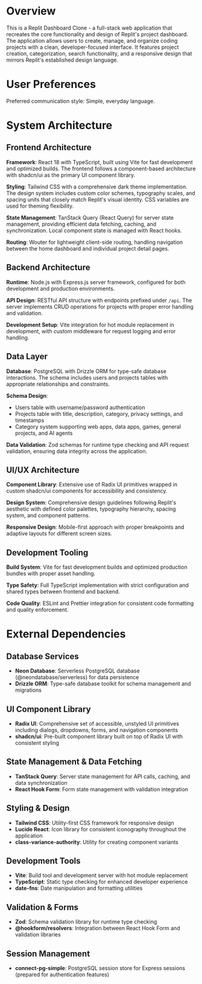 # Overview

This is a Replit Dashboard Clone - a full-stack web application that recreates the core functionality and design of Replit's project dashboard. The application allows users to create, manage, and organize coding projects with a clean, developer-focused interface. It features project creation, categorization, search functionality, and a responsive design that mirrors Replit's established design language.

# User Preferences

Preferred communication style: Simple, everyday language.

# System Architecture

## Frontend Architecture
**Framework**: React 18 with TypeScript, built using Vite for fast development and optimized builds. The frontend follows a component-based architecture with shadcn/ui as the primary UI component library.

**Styling**: Tailwind CSS with a comprehensive dark theme implementation. The design system includes custom color schemes, typography scales, and spacing units that closely match Replit's visual identity. CSS variables are used for theming flexibility.

**State Management**: TanStack Query (React Query) for server state management, providing efficient data fetching, caching, and synchronization. Local component state is managed with React hooks.

**Routing**: Wouter for lightweight client-side routing, handling navigation between the home dashboard and individual project detail pages.

## Backend Architecture
**Runtime**: Node.js with Express.js server framework, configured for both development and production environments.

**API Design**: RESTful API structure with endpoints prefixed under `/api`. The server implements CRUD operations for projects with proper error handling and validation.

**Development Setup**: Vite integration for hot module replacement in development, with custom middleware for request logging and error handling.

## Data Layer
**Database**: PostgreSQL with Drizzle ORM for type-safe database interactions. The schema includes users and projects tables with appropriate relationships and constraints.

**Schema Design**: 
- Users table with username/password authentication
- Projects table with title, description, category, privacy settings, and timestamps
- Category system supporting web apps, data apps, games, general projects, and AI agents

**Data Validation**: Zod schemas for runtime type checking and API request validation, ensuring data integrity across the application.

## UI/UX Architecture
**Component Library**: Extensive use of Radix UI primitives wrapped in custom shadcn/ui components for accessibility and consistency.

**Design System**: Comprehensive design guidelines following Replit's aesthetic with defined color palettes, typography hierarchy, spacing system, and component patterns.

**Responsive Design**: Mobile-first approach with proper breakpoints and adaptive layouts for different screen sizes.

## Development Tooling
**Build System**: Vite for fast development builds and optimized production bundles with proper asset handling.

**Type Safety**: Full TypeScript implementation with strict configuration and shared types between frontend and backend.

**Code Quality**: ESLint and Prettier integration for consistent code formatting and quality enforcement.

# External Dependencies

## Database Services
- **Neon Database**: Serverless PostgreSQL database (@neondatabase/serverless) for data persistence
- **Drizzle ORM**: Type-safe database toolkit for schema management and migrations

## UI Component Library
- **Radix UI**: Comprehensive set of accessible, unstyled UI primitives including dialogs, dropdowns, forms, and navigation components
- **shadcn/ui**: Pre-built component library built on top of Radix UI with consistent styling

## State Management & Data Fetching
- **TanStack Query**: Server state management for API calls, caching, and data synchronization
- **React Hook Form**: Form state management with validation integration

## Styling & Design
- **Tailwind CSS**: Utility-first CSS framework for responsive design
- **Lucide React**: Icon library for consistent iconography throughout the application
- **class-variance-authority**: Utility for creating component variants

## Development Tools
- **Vite**: Build tool and development server with hot module replacement
- **TypeScript**: Static type checking for enhanced developer experience
- **date-fns**: Date manipulation and formatting utilities

## Validation & Forms
- **Zod**: Schema validation library for runtime type checking
- **@hookform/resolvers**: Integration between React Hook Form and validation libraries

## Session Management
- **connect-pg-simple**: PostgreSQL session store for Express sessions (prepared for authentication features)